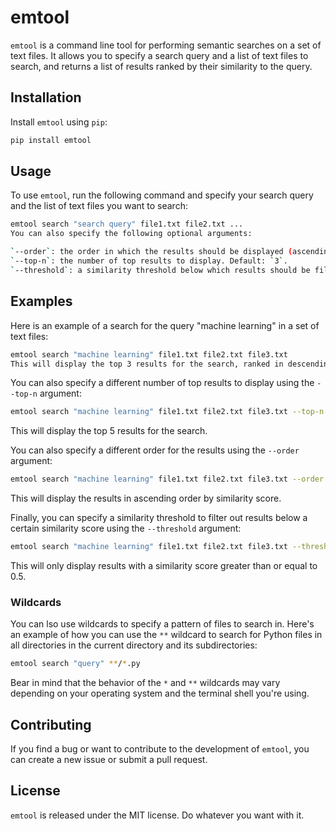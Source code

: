 # emtool

`emtool` is a command line tool for performing semantic searches on a set of text files. It allows you to specify a search query and a list of text files to search, and returns a list of results ranked by their similarity to the query.

## Installation

Install `emtool` using `pip`:

```bash
pip install emtool
```

## Usage

To use `emtool`, run the following command and specify your search query and the list of text files you want to search:

```bash
emtool search "search query" file1.txt file2.txt ...
You can also specify the following optional arguments:

`--order`: the order in which the results should be displayed (ascending or descending by similarity score). Default: `ascending`.
`--top-n`: the number of top results to display. Default: `3`.
`--threshold`: a similarity threshold below which results should be filtered out. Default: `0.0`.
```

## Examples

Here is an example of a search for the query "machine learning" in a set of text files:

```bash
emtool search "machine learning" file1.txt file2.txt file3.txt
This will display the top 3 results for the search, ranked in descending order by similarity score.
```

You can also specify a different number of top results to display using the `--top-n` argument:

```bash
emtool search "machine learning" file1.txt file2.txt file3.txt --top-n 5
```

This will display the top 5 results for the search.

You can also specify a different order for the results using the `--order` argument:

```bash
emtool search "machine learning" file1.txt file2.txt file3.txt --order ascending
```

This will display the results in ascending order by similarity score.

Finally, you can specify a similarity threshold to filter out results below a certain similarity score using the `--threshold` argument:

```bash
emtool search "machine learning" file1.txt file2.txt file3.txt --threshold 0.5
```

This will only display results with a similarity score greater than or equal to 0.5.

### Wildcards
 

You can lso use wildcards to specify a pattern of files to search in. Here's an example of how you can use the `**` wildcard to search for Python files in all directories in the current directory and its subdirectories:

```bash
emtool search "query" **/*.py
```

Bear in mind that the behavior of the `*` and `**` wildcards may vary depending on your operating system and the terminal shell you're using.

## Contributing

If you find a bug or want to contribute to the development of `emtool`, you can create a new issue or submit a pull request.

## License

`emtool` is released under the MIT license. Do whatever you want with it.
